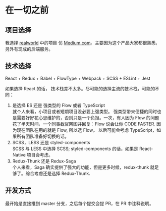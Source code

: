 # 在一切之前

## 项目选择
我选择 [realworld](https://github.com/gothinkster/realworld) 中的项目 仿 [Medium.com](https://medium.com/)。主要因为这个产品大家都很熟悉，另外有现成的后端服务。

## 技术选择

React + Redux + Babel + FlowType + Webpack + SCSS + ESLint + Jest

如果选择 React 的话， 技术栈差不太多。尽可能的选择主流的技术栈，可能的不同：  
1. 是选择 ES 还是 强类型的 Flow 或者 TypeScript  
就个人来看，小项目或者短期项目没必要上强类型。 强类型带来便捷的同时也是需要好好花心思维护的，否则只是一个负担。一次，有人因为 Flow 的问题花了半天时间，一个同事截官网图并回复：Flow 说会让你 CODE FASTER.
因为现在团队在用的就是 Flow, 所以选 Flow。 以后可能会考虑 TypeScript，如果所有团队准备好切换的话。  
2. SCSS，LESS 还是 styled-components  
SCSS 与 LESS 中选择 SCSS; styled-components 的话，如果是 React-Native 项目会考虑。  
3. Redux-Thunk 还是 Redux-Saga  
个人来看，Saga 确实提供了强大的功能，但是更多时候，redux-thunk 就足够了。综合考虑还是选择 Redux-Thunk.  

## 开发方式

最开始是直接推到 master 分支，之后每个提交会提 PR，在 PR 中注释说明。
  

 
